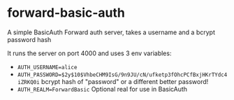 # forward-basic-auth

A simple BasicAuth Forward auth server, takes a username and a bcrypt password hash

It runs the server on port 4000 and uses 3 env variables:
- `AUTH_USERNAME=alice`
- `AUTH_PASSWORD=$2y$10$VhbeCHM9IsG/9n9JU/cN/ufketp3fOhcPCfBxjHKrTYdc4iZRKQ0i` bcrypt hash of "password" or a different better password!
- `AUTH_REALM=ForwardBasic` Optional real for use in BasicAuth
